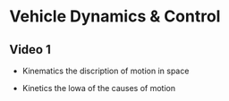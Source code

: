 # Vehicle Dynamics & Control

## Video 1

- Kinematics
the discription of motion in space

- Kinetics
the lowa of the causes of motion

